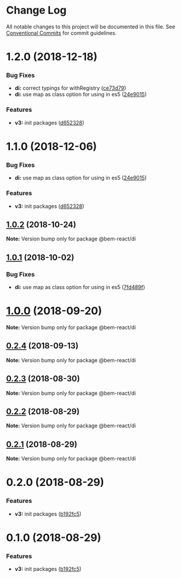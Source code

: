 # Change Log

All notable changes to this project will be documented in this file.
See [Conventional Commits](https://conventionalcommits.org) for commit guidelines.

# 1.2.0 (2018-12-18)


### Bug Fixes

* **di:** correct typings for withRegistry ([ce73d79](https://github.com/bem/bem-react/tree/master/packages/di/commit/ce73d79))
* **di:** use map as class option for using in es5 ([24e9015](https://github.com/bem/bem-react/tree/master/packages/di/commit/24e9015))


### Features

* **v3:** init packages ([d652328](https://github.com/bem/bem-react/tree/master/packages/di/commit/d652328))





# 1.1.0 (2018-12-06)


### Bug Fixes

* **di:** use map as class option for using in es5 ([24e9015](https://github.com/bem/bem-react/tree/master/packages/di/commit/24e9015))


### Features

* **v3:** init packages ([d652328](https://github.com/bem/bem-react/tree/master/packages/di/commit/d652328))





<a name="1.0.2"></a>
## [1.0.2](https://github.com/bem/bem-react-core/compare/@bem-react/di@1.0.1...@bem-react/di@1.0.2) (2018-10-24)

**Note:** Version bump only for package @bem-react/di





<a name="1.0.1"></a>
## [1.0.1](https://github.com/bem/bem-react-core/compare/@bem-react/di@0.2.4...@bem-react/di@1.0.1) (2018-10-02)


### Bug Fixes

* **di:** use map as class option for using in es5 ([7fd489f](https://github.com/bem/bem-react-core/commit/7fd489f))





<a name="1.0.0"></a>
# [1.0.0](https://github.com/bem/bem-react-core/compare/@bem-react/di@0.2.4...@bem-react/di@1.0.0) (2018-09-20)

**Note:** Version bump only for package @bem-react/di





<a name="0.2.4"></a>
## [0.2.4](https://github.com/bem/bem-react-core/compare/@bem-react/di@0.2.3...@bem-react/di@0.2.4) (2018-09-13)

**Note:** Version bump only for package @bem-react/di





<a name="0.2.3"></a>
## [0.2.3](https://github.com/bem/bem-react-core/compare/@bem-react/di@0.2.2...@bem-react/di@0.2.3) (2018-08-30)

**Note:** Version bump only for package @bem-react/di





<a name="0.2.2"></a>
## [0.2.2](https://github.com/bem/bem-react-core/compare/@bem-react/di@0.2.1...@bem-react/di@0.2.2) (2018-08-29)

**Note:** Version bump only for package @bem-react/di





<a name="0.2.1"></a>
## [0.2.1](https://github.com/bem/bem-react-core/compare/@bem-react/di@0.2.0...@bem-react/di@0.2.1) (2018-08-29)

**Note:** Version bump only for package @bem-react/di





<a name="0.2.0"></a>
# 0.2.0 (2018-08-29)


### Features

* **v3:** init packages ([b192fc5](https://github.com/bem/bem-react-core/commit/b192fc5))





<a name="0.1.0"></a>
# 0.1.0 (2018-08-29)


### Features

* **v3:** init packages ([b192fc5](https://github.com/bem/bem-react-core/commit/b192fc5))
